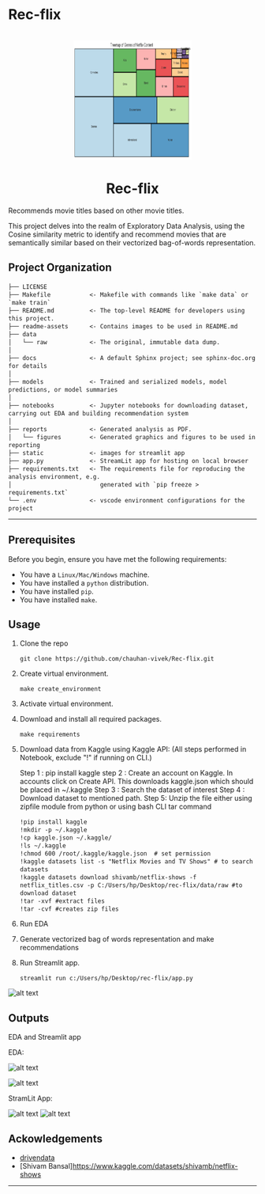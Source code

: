 Rec-flix
==============================
<!-- PROJECT LOGO -->
<br />
<div align="center">
  <a>
    <img src="readme-assets/Treemap-of-Movie-Genres.png" alt="Logo" width="240" height="240">
  </a>

  <h1 align="center">Rec-flix</h1>
</div>

Recommends movie titles based on other movie titles.

This project delves into the realm of Exploratory Data Analysis, using the Cosine similarity metric to identify and recommend movies that are semantically similar based on their vectorized bag-of-words representation.

Project Organization
------------

    ├── LICENSE
    ├── Makefile           <- Makefile with commands like `make data` or `make train`
    ├── README.md          <- The top-level README for developers using this project.
	├── readme-assets      <- Contains images to be used in README.md
    ├── data
    │   └── raw            <- The original, immutable data dump.
    │
    ├── docs               <- A default Sphinx project; see sphinx-doc.org for details
    │
    ├── models             <- Trained and serialized models, model predictions, or model summaries
    │
    ├── notebooks          <- Jupyter notebooks for downloading dataset, carrying out EDA and building recommendation system
    │
    ├── reports            <- Generated analysis as PDF.
    │   └── figures        <- Generated graphics and figures to be used in reporting
	├── static             <- images for streamlit app
	├── app.py             <- StreamLit app for hosting on local browser
	├── requirements.txt   <- The requirements file for reproducing the analysis environment, e.g.
    │                         generated with `pip freeze > requirements.txt`
    └── .env               <- vscode environment configurations for the project


--------

Prerequisites
------------
Before you begin, ensure you have met the following requirements:
* You have a `Linux/Mac/Windows` machine.
* You have installed a `python` distribution.
* You have installed `pip`.
* You have installed `make`.

Usage
------------
1. Clone the repo
	```
	git clone https://github.com/chauhan-vivek/Rec-flix.git
	```
2. Create virtual environment.
	```make
	make create_environment
	```
3. Activate virtual environment.
4. Download and install all required packages.
	```make
	make requirements
	```
5. Download data from Kaggle using Kaggle API: (All steps performed in Notebook, exclude "!" if running on CLI.)

	Step 1 : pip install kaggle
	step 2 : Create an account on Kaggle. In accounts click on Create API. This downloads kaggle.json which should be placed in ~/.kaggle 
	Step 3 : Search the dataset of interest
	Step 4 : Download dataset to mentioned path.
	Step 5: Unzip the file either using zipfile module from python or using bash CLI tar command
	```make
	!pip install kaggle
	!mkdir -p ~/.kaggle
	!cp kaggle.json ~/.kaggle/
	!ls ~/.kaggle
	!chmod 600 /root/.kaggle/kaggle.json  # set permission
	!kaggle datasets list -s "Netflix Movies and TV Shows" # to search datasets
	!kaggle datasets download shivamb/netflix-shows -f netflix_titles.csv -p C:/Users/hp/Desktop/rec-flix/data/raw #to download dataset
	!tar -xvf #extract files
	!tar -cvf #creates zip files
	```
6. Run EDA

7. Generate vectorized bag of words representation and make recommendations

8. Run Streamlit app.
	```make
	streamlit run c:/Users/hp/Desktop/rec-flix/app.py
	```


![alt text](https://github.com/chauhan-vivek/Rec-flix.git/master/readme-assets/enter-query-image.png)

Outputs
------------
EDA and Streamlit app

EDA:

![alt text](https://github.com/chauhan-vivek/Rec-flix.git/master/readme-assets/Growth-in-content-over-years.png)

![alt text](https://github.com/chauhan-vivek/Rec-flix.git/master/readme-assets/network-graph-strongly-connected-categories.png)

StramLit App:

![alt text](https://github.com/chauhan-vivek/Rec-flix.git/master/readme-assets/Streamlit-1.png)
![alt text](https://github.com/chauhan-vivek/Rec-flix.git/master/readme-assets/Streamlit-2.png)

Ackowledgements
------------
* [drivendata](https://github.com/drivendata)
* [Shivam Bansal]https://www.kaggle.com/datasets/shivamb/netflix-shows
--------